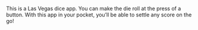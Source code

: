 This is a Las Vegas dice app. You can make the die roll at the press of a button. With this app in your pocket, you’ll be able to settle any score on the go!



